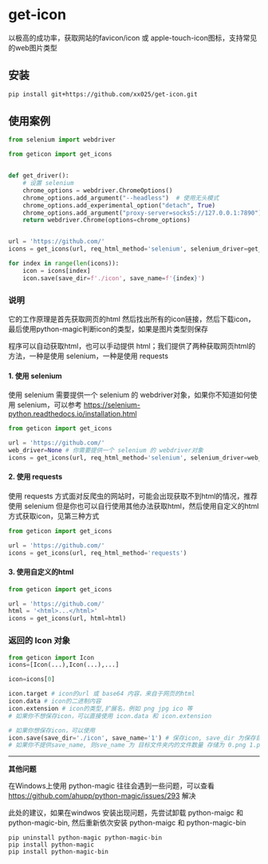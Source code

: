 # get-icon

以极高的成功率，获取网站的favicon/icon 或 apple-touch-icon图标，支持常见的web图片类型


## 安装

```bash
pip install git+https://github.com/xx025/get-icon.git
```

## 使用案例

```python
from selenium import webdriver

from geticon import get_icons


def get_driver():
    # 设置 selenium
    chrome_options = webdriver.ChromeOptions()
    chrome_options.add_argument("--headless")  # 使用无头模式
    chrome_options.add_experimental_option("detach", True)
    chrome_options.add_argument("proxy-server=socks5://127.0.0.1:7890")
    return webdriver.Chrome(options=chrome_options)


url = 'https://github.com/'
icons = get_icons(url, req_html_method='selenium', selenium_driver=get_driver())

for index in range(len(icons)):
    icon = icons[index]
    icon.save(save_dir=f'./icon', save_name=f'{index}')
```

### 说明

它的工作原理是首先获取网页的html 然后找出所有的icon链接，然后下载icon，最后使用python-magic判断icon的类型，如果是图片类型则保存

程序可以自动获取html，也可以手动提供 html；我们提供了两种获取网页html的方法，一种是使用 selenium，一种是使用 requests


#### 1. 使用 selenium

使用 selenium 需要提供一个 selenium 的 webdriver对象，如果你不知道如何使用 selenium，可以参考 https://selenium-python.readthedocs.io/installation.html

```python
from geticon import get_icons

url = 'https://github.com/'
web_driver=None # 你需要提供一个 selenium 的 webdriver对象
icons = get_icons(url, req_html_method='selenium', selenium_driver=web_driver)

```

#### 2. 使用 requests

使用 requests 方式面对反爬虫的网站时，可能会出现获取不到html的情况，推荐使用 selenium
但是你也可以自行使用其他办法获取html，然后使用自定义的html方式获取icon，见第三种方式

```python
from geticon import get_icons

url = 'https://github.com/'
icons = get_icons(url, req_html_method='requests')
```

#### 3. 使用自定义的html

```python
from geticon import get_icons

url = 'https://github.com/'
html = '<html>...</html>'
icons = get_icons(url, html=html)
```

### 返回的 Icon 对象

```python
from geticon import Icon
icons=[Icon(...),Icon(...),...]

icon=icons[0]

icon.target # icon的url 或 base64 内容，来自于网页的html
icon.data # icon的二进制内容
icon.extension # icon的类型,扩展名，例如 png jpg ico 等 
# 如果你不想保存icon，可以直接使用 icon.data 和 icon.extension 

# 如果你想保存icon，可以使用
icon.save(save_dir='./icon', save_name='1') # 保存icon, save_dir 为保存目录，save_name 为保存文件名
# 如果你不提供save_name, 则sve_name 为 目标文件夹内的文件数量 存储为 0.png 1.png 2.png ... 
```


---

**其他问题**

在Windows上使用 python-magic 往往会遇到一些问题，可以查看 https://github.com/ahupp/python-magic/issues/293 解决

此处的建议，如果在windwos 安装出现问题，先尝试卸载 python-maigc 和 python-magic-bin, 然后重新依次安装 python-maigc 和 python-magic-bin
```shell
pip uninstall python-magic python-magic-bin
pip install python-magic
pip install python-magic-bin
```








